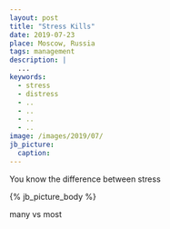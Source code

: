 ```yaml
---
layout: post
title: "Stress Kills"
date: 2019-07-23
place: Moscow, Russia
tags: management
description: |
  ...
keywords:
  - stress
  - distress
  - ..
  - ..
  - ..
  - ..
image: /images/2019/07/
jb_picture:
  caption:
---
```


You know the difference between stress

<!--more-->

{% jb_picture_body %}

many vs most
